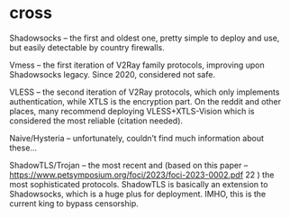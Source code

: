# cross

Shadowsocks – the first and oldest one, pretty simple to deploy and use, but easily detectable by country firewalls.

Vmess – the first iteration of V2Ray family protocols, improving upon Shadowsocks legacy. Since 2020, considered not safe.

VLESS – the second iteration of V2Ray protocols, which only implements authentication, while XTLS is the encryption part. On the reddit and other places, many recommend deploying VLESS+XTLS-Vision which is considered the most reliable (citation needed).

Naive/Hysteria – unfortunately, couldn’t find much information about these…

ShadowTLS/Trojan – the most recent and (based on this paper – https://www.petsymposium.org/foci/2023/foci-2023-0002.pdf 22 ) the most sophisticated protocols. ShadowTLS is basically an extension to Shadowsocks, which is a huge plus for deployment. IMHO, this is the current king to bypass censorship.
